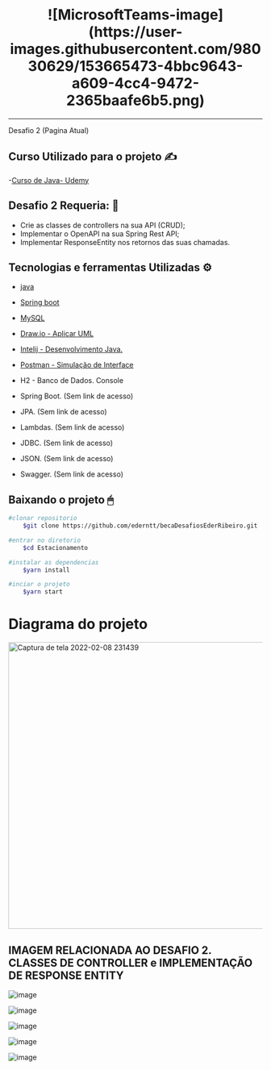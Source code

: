 

<h1 align= "center"> 
![MicrosoftTeams-image](https://user-images.githubusercontent.com/98030629/153665473-4bbc9643-a609-4cc4-9472-2365baafe6b5.png)
</h1> 

---

Desafio 2 (Pagina Atual)

## Curso Utilizado para o projeto ✍
-[Curso de Java- Udemy](https://nttdatalearn.udemy.com/course/fundamentos-de-programacao-com-java/learn/lecture/5740792#overview)


## Desafio 2 Requeria: 🤖
- Crie as classes de controllers na sua API (CRUD);
- Implementar o OpenAPI na sua Spring Rest API;
- Implementar ResponseEntity nos retornos das suas chamadas.


## Tecnologias e ferramentas Utilizadas ⚙
- [java](https://www.java.com/pt-BR/)
- [Spring boot](https://spring.io/projects/spring-boot)
- [MySQL](https://www.mysql.com/products/workbench/)
- [Draw.io - Aplicar UML](https://drawio.bbva.com/)
- [Intelij - Desenvolvimento Java.](https://www.jetbrains.com/pt-br/idea/) 
- [Postman - Simulação de Interface](https://www.postman.com/)

- H2 - Banco de Dados. Console
- Spring Boot. (Sem link de acesso)
- JPA. (Sem link de acesso)
- Lambdas. (Sem link de acesso)
- JDBC. (Sem link de acesso)
- JSON. (Sem link de acesso)
- Swagger. (Sem link de acesso)

## Baixando o projeto 🖱

```bash
#clonar repositorio
    $git clone https://github.com/ederntt/becaDesafiosEderRibeiro.git

#entrar no diretorio
    $cd Estacionamento

#instalar as dependencias
    $yarn install

#inciar o projeto
    $yarn start
```




# Diagrama do projeto
<img width="569" alt="Captura de tela 2022-02-08 231439" src="https://user-images.githubusercontent.com/98030629/153108995-a1dda8d0-227d-444d-959b-438a838ed661.png">


## IMAGEM RELACIONADA AO DESAFIO 2. CLASSES DE CONTROLLER e IMPLEMENTAÇÃO DE RESPONSE ENTITY


![image](https://user-images.githubusercontent.com/98030629/151431932-f99c8667-0041-4113-8241-370986f8b195.png)

![image](https://user-images.githubusercontent.com/98030629/151431989-d38e23b2-d0cf-4f49-be7d-2d432cc03f62.png)

![image](https://user-images.githubusercontent.com/98030629/151432197-075b909a-f0f7-48a3-a677-b7b6fe624179.png)

![image](https://user-images.githubusercontent.com/98030629/151432264-9c0650d1-5eac-4187-8f62-ec84fcc4078a.png)

![image](https://user-images.githubusercontent.com/98030629/151432357-4f7bf6a9-186c-423b-bdc5-dfd2296a50b4.png)
